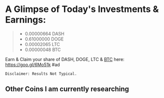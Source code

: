 # A Glimpse of Today's Investments & Earnings: 

> + 0.00000664 DASH
> + 0.61000000 DOGE
> + 0.00002065 LTC
> + 0.00000048 BTC

Earn & Claim your share of DASH, DOGE, LTC & [BTC](https://goo.gl/6Mo51k) here: <https://goo.gl/6Mo51k> #ad

    Disclaimer: Results Not Typical.

## Other Coins I am currently researching



